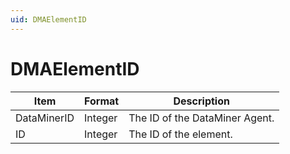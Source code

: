 ```yaml
---
uid: DMAElementID
---
```


# DMAElementID

| Item              | Format  | Description                                                               |
|-------------------|---------|---------------------------------------------------------------------------|
| DataMinerID       | Integer | The ID of the DataMiner Agent.                                            |
| ID                | Integer | The ID of the element.                                                    |